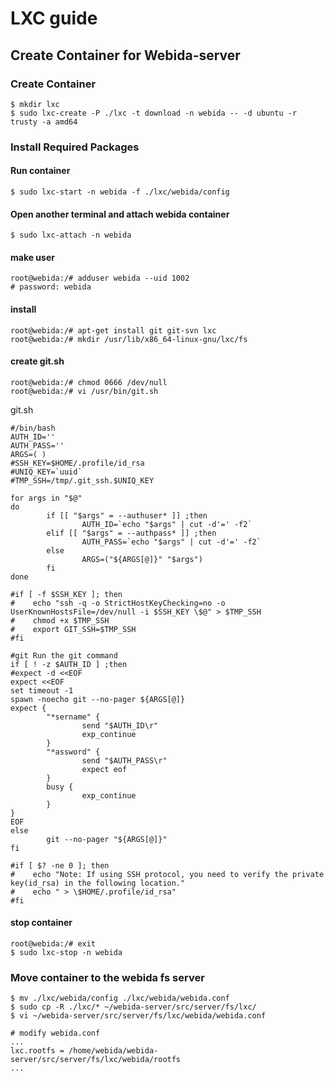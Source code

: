 # LXC guide

## Create Container for Webida-server

### Create Container

```
$ mkdir lxc
$ sudo lxc-create -P ./lxc -t download -n webida -- -d ubuntu -r trusty -a amd64
```

### Install Required Packages

#### Run container

```
$ sudo lxc-start -n webida -f ./lxc/webida/config
```
#### Open another terminal and attach webida container

```
$ sudo lxc-attach -n webida
```

#### make user

```
root@webida:/# adduser webida --uid 1002
# password: webida
```

#### install

```
root@webida:/# apt-get install git git-svn lxc
root@webida:/# mkdir /usr/lib/x86_64-linux-gnu/lxc/fs
```

#### create git.sh

```
root@webida:/# chmod 0666 /dev/null
root@webida:/# vi /usr/bin/git.sh
```

git.sh
```
#/bin/bash
AUTH_ID=''
AUTH_PASS=''
ARGS=( )
#SSH_KEY=$HOME/.profile/id_rsa
#UNIQ_KEY=`uuid`
#TMP_SSH=/tmp/.git_ssh.$UNIQ_KEY

for args in "$@"
do
        if [[ "$args" = --authuser* ]] ;then
                AUTH_ID=`echo "$args" | cut -d'=' -f2`
        elif [[ "$args" = --authpass* ]] ;then
                AUTH_PASS=`echo "$args" | cut -d'=' -f2`
        else
                ARGS=("${ARGS[@]}" "$args")
        fi
done

#if [ -f $SSH_KEY ]; then
#    echo "ssh -q -o StrictHostKeyChecking=no -o UserKnownHostsFile=/dev/null -i $SSH_KEY \$@" > $TMP_SSH
#    chmod +x $TMP_SSH
#    export GIT_SSH=$TMP_SSH
#fi

#git Run the git command
if [ ! -z $AUTH_ID ] ;then
#expect -d <<EOF
expect <<EOF
set timeout -1
spawn -noecho git --no-pager ${ARGS[@]}
expect {
        "*sername" {
                send "$AUTH_ID\r"
                exp_continue
        }
        "*assword" {
                send "$AUTH_PASS\r"
                expect eof
        }
        busy {
                exp_continue
        }
}
EOF
else
        git --no-pager "${ARGS[@]}"
fi

#if [ $? -ne 0 ]; then
#    echo "Note: If using SSH protocol, you need to verify the private key(id_rsa) in the following location."
#    echo " > \$HOME/.profile/id_rsa"
#fi

```

#### stop container

```
root@webida:/# exit
$ sudo lxc-stop -n webida
```

### Move container to the webida fs server

```
$ mv ./lxc/webida/config ./lxc/webida/webida.conf
$ sudo cp -R ./lxc/* ~/webida-server/src/server/fs/lxc/
$ vi ~/webida-server/src/server/fs/lxc/webida/webida.conf

# modify webida.conf
...
lxc.rootfs = /home/webida/webida-server/src/server/fs/lxc/webida/rootfs
...
```
